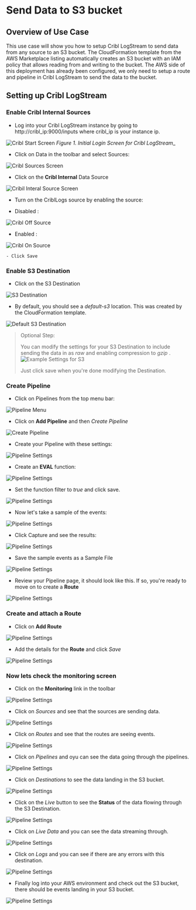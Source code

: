 # Send Data to S3 bucket

## Overview of Use Case
This use case will show you how to setup Cribl LogStream to send data from any source to an S3 bucket. The CloudFormation template from the AWS Marketplace listing automatically creates an S3 bucket with an IAM policy that allows reading from and writing to the bucket. The AWS side of this deployment has already been configured, we only need to setup a route and pipeline in Cribl LogStream to send the data to the bucket.

## Setting up Cribl LogStream

### Enable Cribl Internal Sources

- Log into your Cribl LogStream instance by going to  http://cribl_ip:9000/inputs where cribl_ip is your instance ip.
 
![Cribl Start Screen](https://quickstart-cribl-logstream.s3.amazonaws.com/screenshots/s3bucket/1-clsmp-s3.png)
_Figure 1. Initial Login Screen for Cribl LogStream__

- Click on Data in the toolbar and select Sources:

![Cribl Sources Screen](https://quickstart-cribl-logstream.s3.amazonaws.com/screenshots/s3bucket/2-clsmp-s3.png)

- Click on the __Cribl Internal__ Data Source

![Cribil Interal Source Screen](https://quickstart-cribl-logstream.s3.amazonaws.com/screenshots/s3bucket/3-clsmp-s3.png)

- Turn on the CriblLogs source by enabling the source:

- Disabled : 

![Cribl Off Source](https://quickstart-cribl-logstream.s3.amazonaws.com/screenshots/s3bucket/4-clsmp-s3.png) 

- Enabled : 

 ![Cribl On Source](https://quickstart-cribl-logstream.s3.amazonaws.com/screenshots/s3bucket/5-clsmp-s3.png)

    - Click Save

### Enable S3 Destination 

- Click on the S3 Destination

![S3 Destination](https://quickstart-cribl-logstream.s3.amazonaws.com/screenshots/s3bucket/6-clsmp-s3.png)

- By default, you should see a _default-s3_ location. This was created by the CloudFormation template.

![Default S3 Destination](https://quickstart-cribl-logstream.s3.amazonaws.com/screenshots/s3bucket/7-clsmp-s3.png)

> Optional Step:
> 
> You can modify the settings for your S3 Destination to include sending the data in as _raw_ and enabling compression to _gzip_ . 
> ![Example Settings for S3](https://quickstart-cribl-logstream.s3.amazonaws.com/screenshots/s3bucket/8-clsmp-s3.png)
>
> Just click save when you're done modifying the Destination.

### Create Pipeline

- Click on Pipelines from the top menu bar:

![Pipeline Menu](https://quickstart-cribl-logstream.s3.amazonaws.com/screenshots/s3bucket/9-clsmp-s3.png)

- Click on __Add Pipeline__ and then _Create Pipeline_

![Create Pipeline](https://quickstart-cribl-logstream.s3.amazonaws.com/screenshots/s3bucket/10-clsmp-s3.png)

- Create your Pipeline with these settings: 

![Pipeline Settings](https://quickstart-cribl-logstream.s3.amazonaws.com/screenshots/s3bucket/11-clsmp-s3.png)

- Create an __EVAL__ function:

![Pipeline Settings](https://quickstart-cribl-logstream.s3.amazonaws.com/screenshots/s3bucket/12-clsmp-s3.png)

- Set the function filter to _true_ and click save.

![Pipeline Settings](https://quickstart-cribl-logstream.s3.amazonaws.com/screenshots/s3bucket/13-clsmp-s3.png)

- Now let's take a sample of the events:

![Pipeline Settings](https://quickstart-cribl-logstream.s3.amazonaws.com/screenshots/s3bucket/14-clsmp-s3.png)

- Click Capture and see the results: 

![Pipeline Settings](https://quickstart-cribl-logstream.s3.amazonaws.com/screenshots/s3bucket/15-clsmp-s3.png)

- Save the sample events as a Sample File

![Pipeline Settings](https://quickstart-cribl-logstream.s3.amazonaws.com/screenshots/s3bucket/16-clsmp-s3.png)

- Review your Pipeline page, it should look like this. If so, you're ready to move on to create a __Route__

![Pipeline Settings](https://quickstart-cribl-logstream.s3.amazonaws.com/screenshots/s3bucket/17-clsmp-s3.png)

### Create and attach a Route

- Click on __Add Route__ 

![Pipeline Settings](https://quickstart-cribl-logstream.s3.amazonaws.com/screenshots/s3bucket/18-clsmp-s3.png)

- Add the details for the __Route__ and click _Save_

![Pipeline Settings](https://quickstart-cribl-logstream.s3.amazonaws.com/screenshots/s3bucket/19-clsmp-s3.png)

### Now lets check the monitoring screen

- Click on the __Monitoring__ link in the toolbar

![Pipeline Settings](https://quickstart-cribl-logstream.s3.amazonaws.com/screenshots/s3bucket/20-clsmp-s3.png)

- Click on _Sources_ and see that the sources are sending data.

![Pipeline Settings](https://quickstart-cribl-logstream.s3.amazonaws.com/screenshots/s3bucket/21-clsmp-s3.png)

- Click on _Routes_ and see that the routes are seeing events.

![Pipeline Settings](https://quickstart-cribl-logstream.s3.amazonaws.com/screenshots/s3bucket/22-clsmp-s3.png)

- Click on _Pipelines_ and oyu can see the data going through the pipelines.

![Pipeline Settings](https://quickstart-cribl-logstream.s3.amazonaws.com/screenshots/s3bucket/23-clsmp-s3.png)

- Click on _Destinations_ to see the data landing in the S3 bucket.

![Pipeline Settings](https://quickstart-cribl-logstream.s3.amazonaws.com/screenshots/s3bucket/24-clsmp-s3.png)

- Click on the _Live_ button to see the __Status__ of the data flowing through the S3 Destination.

![Pipeline Settings](https://quickstart-cribl-logstream.s3.amazonaws.com/screenshots/s3bucket/25-clsmp-s3.png)

- Click on _Live Data_ and you can see the data streaming through.

![Pipeline Settings](https://quickstart-cribl-logstream.s3.amazonaws.com/screenshots/s3bucket/26-clsmp-s3.png)

- Click on _Logs_ and you can see if there are any errors with this destination. 

![Pipeline Settings](https://quickstart-cribl-logstream.s3.amazonaws.com/screenshots/s3bucket/27-clsmp-s3.png)

- Finally log into your AWS environment and check out the S3 bucket, there should be events landing in your S3 bucket.

![Pipeline Settings](https://quickstart-cribl-logstream.s3.amazonaws.com/screenshots/s3bucket/28-clsmp-s3.png)